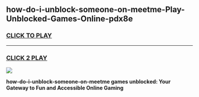 
## how-do-i-unblock-someone-on-meetme-Play-Unblocked-Games-Online-pdx8e
<h3>
<a href="https://premium76.site?title=how-do-i-unblock-someone-on-meetme&ref=25A">CLICK TO PLAY</a></h3>
<hr>

<h3>
<a href="https://premium76.site?title=how-do-i-unblock-someone-on-meetme&ref=25A">CLICK 2 PLAY</a>
  
</h3>

<a href="https://premium76.site?title=how-do-i-unblock-someone-on-meetme&ref=25A"><img src="https://clearcache.store/games.png"></a>


**how-do-i-unblock-someone-on-meetme games unblocked: Your Gateway to Fun and Accessible Online Gaming**
